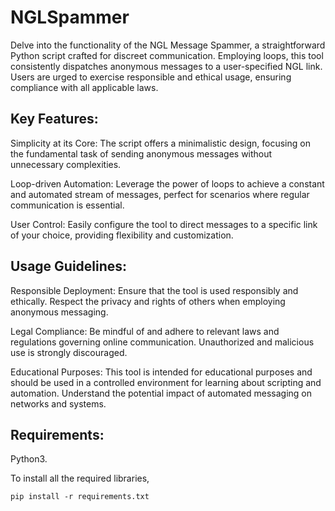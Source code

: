 # NGLSpammer
Delve into the functionality of the NGL Message Spammer, a straightforward Python script crafted for discreet communication. Employing loops, this tool consistently dispatches anonymous messages to a user-specified NGL link. Users are urged to exercise responsible and ethical usage, ensuring compliance with all applicable laws.

## Key Features:
Simplicity at its Core: The script offers a minimalistic design, focusing on the fundamental task of sending anonymous messages without unnecessary complexities.

Loop-driven Automation: Leverage the power of loops to achieve a constant and automated stream of messages, perfect for scenarios where regular communication is essential.

User Control: Easily configure the tool to direct messages to a specific link of your choice, providing flexibility and customization.

## Usage Guidelines:
Responsible Deployment: Ensure that the tool is used responsibly and ethically. Respect the privacy and rights of others when employing anonymous messaging.

Legal Compliance: Be mindful of and adhere to relevant laws and regulations governing online communication. Unauthorized and malicious use is strongly discouraged.

Educational Purposes: This tool is intended for educational purposes and should be used in a controlled environment for learning about scripting and automation. Understand the potential impact of automated messaging on networks and systems.

## Requirements:
Python3.

To install all the required libraries, 

```pip install -r requirements.txt```
